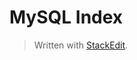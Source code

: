 # MySQL Index







> Written with [StackEdit](https://stackedit.io/).
<!--stackedit_data:
eyJoaXN0b3J5IjpbLTIxNDQ1NzY0NjVdfQ==
-->